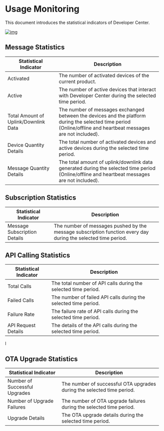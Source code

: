 # Usage Monitoring


This document introduces the statistical indicators of Developer Center.

<a data-fancybox title="img" href="/en/guide/20220914132446.png">![img](/en/guide/20220914132446.png)</a>

## Message Statistics

| Statistical Indicator                          | Description |
| ---------------------------------------------------- | ------------------------------------------------------------ |
|  Activated                              | The number of activated devices of the current  product. |
|  Active                                   |  The number of active devices that interact with Developer  Center during the selected time period. |
|Total Amount of Uplink/Downlink Data | The number of messages exchanged between the devices  and the platform during the selected time period (Online/offline and  heartbeat messages are not included). |
|  Device Quantity Details                  |   The total number of activated devices and active  devices during the selected time period. |
| Message Quantity Details                 |The total amount of uplink/downlink data generated during  the selected time period (Online/offline and heartbeat messages are not  included). |

 

## Subscription Statistics


| Statistical Indicator                          | Description |
| ------------------------------------------ | ------------------------------------------------------------ |
|  Message Subscription Details |  The number of messages pushed by the message  subscription function every day during the selected time period. |

 

## API Calling Statistics


| Statistical Indicator                          | Description |
| -------------------------------- | ------------------------------------------------------------ |
|  Total Calls          |  The total number of API calls during the selected  time period. |
| Failed Calls       |   The number of failed API calls during the selected  time period. |
|  Failure Rate             |   The failure rate of API calls during the selected  time period. |
| API Request Details |   The details of the API calls during the selected  time period. |

 l

## OTA Upgrade Statistics

| Statistical Indicator                          | Description |
| ------------------------------------------- | ------------------------------------------------------------ |
|   Number of Successful Upgrades |  The number of successful OTA upgrades during the  selected time period. |
|   Number of Upgrade Failures    |  The number of OTA upgrade failures during the  selected time period. |
|   Upgrade Details                   | The OTA upgrade details during the selected time  period. |

 